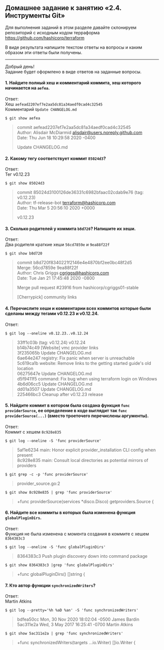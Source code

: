 ## Домашнее задание к занятию «2.4. Инструменты Git»

Для выполнения заданий в этом разделе давайте склонируем репозиторий с исходным кодом 
терраформа https://github.com/hashicorp/terraform 

В виде результата напишите текстом ответы на вопросы и каким образом эти ответы были получены.

---

Добрый день!  
Задание будет оформлено в виде ответов на заданные вопросы.

#### 1. Найдите полный хеш и комментарий коммита, хеш которого начинается на `aefea`.

Ответ:  
Хеш `aefead2207ef7e2aa5dc81a34aedf0cad4c32545`  
Комментарий `Update CHANGELOG.md`  

`$ git show aefea`

>commit aefead2207ef7e2aa5dc81a34aedf0cad4c32545  
>Author: Alisdair McDiarmid <alisdair@users.noreply.github.com>  
>Date:   Thu Jun 18 10:29:58 2020 -0400  
>  
>    Update CHANGELOG.md

#### 2. Какому тегу соответствует коммит `85024d3`?

Ответ:  
Тег v0.12.23

`$ git show 85024d3`

>commit 85024d3100126de36331c6982bfaac02cdab9e76 (tag: v0.12.23)  
>Author: tf-release-bot <terraform@hashicorp.com>  
>Date:   Thu Mar 5 20:56:10 2020 +0000  
>  
>    v0.12.23  

#### 3. Сколько родителей у коммита `b8d720`? Напишите их хеши.

Ответ:  
Два родителя краткие хеши `56cd7859e` и `9ea88f22f`

`$ git show b8d720`

>commit b8d720f8340221f2146e4e4870bf2ee0bc48f2d5  
>Merge: 56cd7859e 9ea88f22f  
>Author: Chris Griggs <cgriggs@hashicorp.com>  
>Date:   Tue Jan 21 17:45:48 2020 -0800  
>  
>    Merge pull request #23916 from hashicorp/cgriggs01-stable  
>  
>    [Cherrypick] community links

#### 4. Перечислите хеши и комментарии всех коммитов которые были сделаны между тегами  v0.12.23 и v0.12.24.

Ответ:

`$ git log --oneline v0.12.23..v0.12.24`

>33ff1c03b (tag: v0.12.24) v0.12.24  
>b14b74c49 [Website] vmc provider links  
>3f235065b Update CHANGELOG.md  
>6ae64e247 registry: Fix panic when server is unreachable  
>5c619ca1b website: Remove links to the getting started guide's old location  
>06275647e Update CHANGELOG.md  
>d5f9411f5 command: Fix bug when using terraform login on Windows  
>4b6d06cc5 Update CHANGELOG.md  
>dd01a3507 Update CHANGELOG.md  
>225466bc3 Cleanup after v0.12.23 release

#### 5. Найдите коммит в котором была создана функция `func providerSource`, ее определение в коде выглядит так `func providerSource(...)` (вместо троеточего перечислены аргументы).

Ответ:  
Коммит с хешем `8c928e835`

`$ git log --oneline -S 'func providerSource'`  
>5af1e6234 main: Honor explicit provider_installation CLI config when present  
>8c928e835 main: Consult local directories as potential mirrors of providers  

`$ git grep -c -p 'func providerSource'`  
>provider_source.go:2

`$ git show 8c928e835 | grep 'func providerSource'`  
>+func providerSource(services *disco.Disco) getproviders.Source {

#### 6. Найдите все коммиты в которых была изменена функция `globalPluginDirs`.

Ответ:  
Функция не была изменена с момента создания в коммите с хешем `8364383c3`

`$ git log --oneline -S 'func globalPluginDirs'`  
>8364383c3 Push plugin discovery down into command package

`$ git show 8364383c3 |grep 'func globalPluginDirs'`  
>+func globalPluginDirs() []string {

#### 7. Кто автор функции `synchronizedWriters`? 

Ответ:  
Martin Atkins

`$ git log --pretty='%h %aD %an' -S 'func synchronizedWriters'`  
>bdfea50cc Mon, 30 Nov 2020 18:02:04 -0500 James Bardin  
>5ac311e2a Wed, 3 May 2017 16:25:41 -0700 Martin Atkins

`$ git show 5ac311e2a | grep 'func synchronizedWriters'`  
>+func synchronizedWriters(targets ...io.Writer) []io.Writer {
